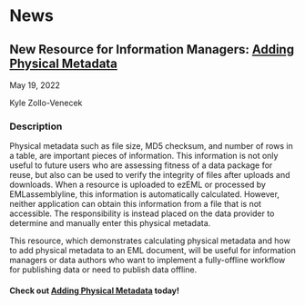 # News

## New Resource for Information Managers: [Adding Physical Metadata](/templates/resources/adding-physical-metadata.md)

May 19, 2022

Kyle Zollo-Venecek

### Description

Physical metadata such as file size, MD5 checksum, and number of rows in a table, are important pieces of information. This information is not only useful to future users who are assessing fitness of a data package for reuse, but also can be used to verify the integrity of files after uploads and downloads. When a resource is uploaded to ezEML or processed by EMLassemblyline, this information is automatically calculated. However, neither application can obtain this information from a file that is not accessible. The responsibility is instead placed on the data provider to determine and manually enter this physical metadata.

This resource, which demonstrates calculating physical metadata and how to add physical metadata to an EML document, will be useful for information managers or data authors who want to implement a fully-offline workflow for publishing data or need to publish data offline.

#### Check out [Adding Physical Metadata](/templates/resources/adding-physical-metadata.md) today!

<!-- News, Resources -->